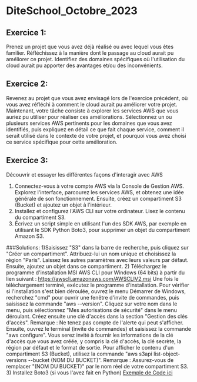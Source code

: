 # DiteSchool_Octobre_2023

## Exercice 1:
Prenez un projet que vous avez déjà réalisé ou avec lequel vous êtes familier. Réfléchissez à la manière dont le passage au cloud aurait pu améliorer ce projet.
Identifiez des domaines spécifiques où l'utilisation du cloud aurait pu apporter des avantages et/ou des inconvénients.

## Exercice 2:
Revenez au projet que vous avez envisagé lors de l'exercice précédent, où vous avez réfléchi à comment le cloud aurait pu améliorer votre projet. Maintenant, votre tâche consiste à explorer les services AWS que vous auriez pu utiliser pour réaliser ces améliorations. Sélectionnez un ou plusieurs services AWS pertinents pour les domaines que vous avez identifiés, puis expliquez en détail ce que fait chaque service, comment il serait utilisé dans le contexte de votre projet, et pourquoi vous avez choisi ce service spécifique pour cette amélioration.

## Exercice 3:
Découvrir et essayer les différentes façons d'interagir avec AWS
1) Connectez-vous à votre compte AWS via la Console de Gestion AWS. Explorez l'interface, parcourez les services AWS, et obtenez une idée générale de son fonctionnement. Ensuite, créez un compartiment S3 (Bucket) et ajoutez un objet à l'intérieur.
2) Installez et configurez l'AWS CLI sur votre ordinateur. Lisez le contenu du compartiment S3.
3) Écrivez un script simple en utilisant l'un des SDK AWS, par exemple en utilisant le SDK Python Boto3, pour supprimer un objet du compartiment Amazon S3.

###Solutions: 
1)Saisissez "S3" dans la barre de recherche, puis cliquez sur "Créer un compartiment". Attribuez-lui un nom unique et choisissez la région "Paris". Laissez les autres paramètres avec leurs valeurs par défaut. Ensuite, ajoutez un objet dans ce compartiment.
2) 
Téléchargez le programme d'installation MSI AWS CLI pour Windows (64 bits) à partir du lien suivant : https://awscli.amazonaws.com/AWSCLIV2.msi
Une fois le téléchargement terminé, exécutez le programme d'installation.
Pour vérifier si l'installation s'est bien déroulée, ouvrez le menu Démarrer de Windows, recherchez "cmd" pour ouvrir une fenêtre d'invite de commandes, puis saisissez la commande "aws --version".
Cliquez sur votre nom dans le menu, puis sélectionnez "Mes autorisations de sécurité" dans le menu déroulant. Créez ensuite une clé d'accès dans la section "Gestion des clés d'accès".
Remarque : Ne tenez pas compte de l'alerte qui peut s'afficher.
Ensuite, ouvrez le terminal (invite de commandes) et saisissez la commande "aws configure". Vous serez invité à fournir les informations de la clé d'accès que vous avez créée, y compris la clé d'accès, la clé secrète, la région par défaut et le format de sortie.
Pour afficher le contenu d'un compartiment S3 (Bucket), utilisez la commande "aws s3api list-object-versions --bucket (NOM DU BUCKET)".
Remarque : Assurez-vous de remplacer "(NOM DU BUCKET)" par le nom réel de votre compartiment S3.
3) Installez Boto3 (si vous l'avez fait en Python)
[Exemple de Code ici](https://github.com/korti-frost/DiteSchool_Octobre_2023/blob/main/Exercice-3.py)
